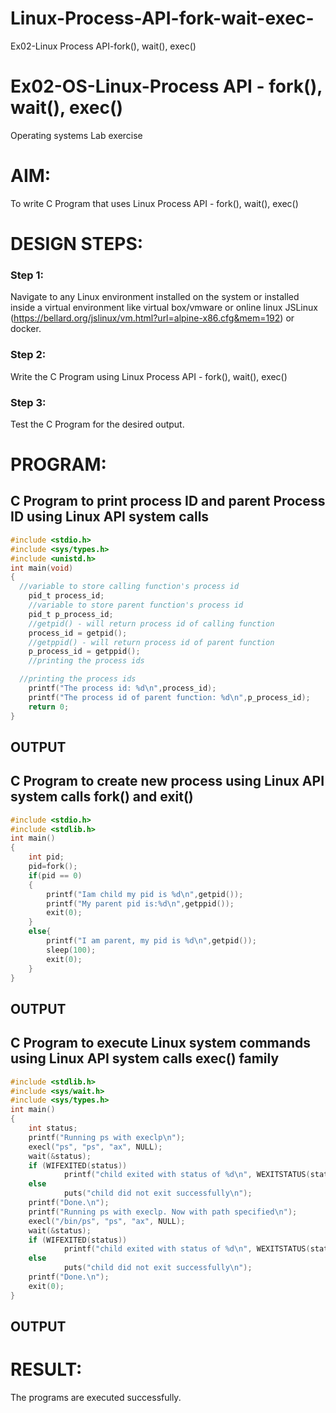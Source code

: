 # Linux-Process-API-fork-wait-exec-
Ex02-Linux Process API-fork(), wait(), exec()
# Ex02-OS-Linux-Process API - fork(), wait(), exec()
Operating systems Lab exercise


# AIM:
To write C Program that uses Linux Process API - fork(), wait(), exec()

# DESIGN STEPS:

### Step 1:

Navigate to any Linux environment installed on the system or installed inside a virtual environment like virtual box/vmware or online linux JSLinux (https://bellard.org/jslinux/vm.html?url=alpine-x86.cfg&mem=192) or docker.

### Step 2:

Write the C Program using Linux Process API - fork(), wait(), exec()

### Step 3:

Test the C Program for the desired output. 

# PROGRAM:

## C Program to print process ID and parent Process ID using Linux API system calls
```C
#include <stdio.h>
#include <sys/types.h>
#include <unistd.h>
int main(void)
{	
  //variable to store calling function's process id
	pid_t process_id;
	//variable to store parent function's process id
	pid_t p_process_id;
	//getpid() - will return process id of calling function
	process_id = getpid();
	//getppid() - will return process id of parent function
	p_process_id = getppid();
	//printing the process ids

  //printing the process ids
	printf("The process id: %d\n",process_id);
	printf("The process id of parent function: %d\n",p_process_id);
	return 0; 
}
```
## OUTPUT

## C Program to create new process using Linux API system calls fork() and exit()
```c
#include <stdio.h>
#include <stdlib.h>
int main()
{ 
    int pid;
    pid=fork(); 
    if(pid == 0) 
    {
        printf("Iam child my pid is %d\n",getpid()); 
        printf("My parent pid is:%d\n",getppid()); 
        exit(0);
    } 
    else{ 
        printf("I am parent, my pid is %d\n",getpid()); 
        sleep(100); 
        exit(0);
    } 
}
```

## OUTPUT

## C Program to execute Linux system commands using Linux API system calls exec() family
```c
#include <stdlib.h>
#include <sys/wait.h>
#include <sys/types.h>
int main()
{       
    int status;
    printf("Running ps with execlp\n");
    execl("ps", "ps", "ax", NULL);
    wait(&status);
    if (WIFEXITED(status))
            printf("child exited with status of %d\n", WEXITSTATUS(status));
    else
            puts("child did not exit successfully\n");
    printf("Done.\n");
    printf("Running ps with execlp. Now with path specified\n");
    execl("/bin/ps", "ps", "ax", NULL);
    wait(&status);
    if (WIFEXITED(status))
            printf("child exited with status of %d\n", WEXITSTATUS(status));
    else
            puts("child did not exit successfully\n");
    printf("Done.\n");
    exit(0);
}
```

## OUTPUT


















# RESULT:
The programs are executed successfully.
